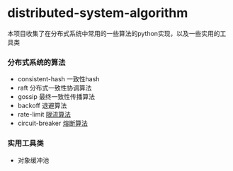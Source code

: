 # distributed-system-algorithm
本项目收集了在分布式系统中常用的一些算法的python实现，以及一些实用的工具类

### 分布式系统的算法
- consistent-hash 一致性hash
- raft 分布式一致性协调算法
- gossip 最终一致性传播算法
- backoff 退避算法
- rate-limit [限流算法](https://github.com/titan-web/rate-limit)
- circuit-breaker [熔断算法](https://github.com/titan-web/circuit-breaker)


### 实用工具类
- 对象缓冲池

